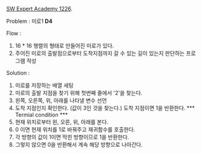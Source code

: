 [SW Expert Academy 1226](<https://swexpertacademy.com/main/code/problem/problemDetail.do?contestProbId=AV14vXUqAGMCFAYD>). 

Problem : 미로1 **D4**

Flow :

1. 16 * 16 행렬의 형태로 만들어진 미로가 있다.
2. 주어진 미로의 출발점으로부터 도착지점까지 갈 수 있는 길이 있는지 판단하는 프로그램 작성



Solution :

1. 미로를 저장하는 배열 세팅
2. 미로의 출발 지점을 찾기 위해 첫번째 줄에서 '2'을 찾는다.
3. 왼쪽, 오른쪽, 위, 아래를 나타낼 변수 선언
4. 도착 지점인지 확인한다. (값이 3인 것을 찾는다.) 도착 지점이면 1을 반환한다. *** Termial condition ***
5. 현재 위치로부터 왼, 오른, 위, 아래를 본다. 
6. 0 이면 현재 위치를 1로 바꿔주고 재귀함수를 호출한다.
7. 각 방향의 값이 1이면 막힌 방향이므로 1을 반환한다.
8. 그렇지 않으면 0을 반환해서 계속 해당 방향으로 나아간다.